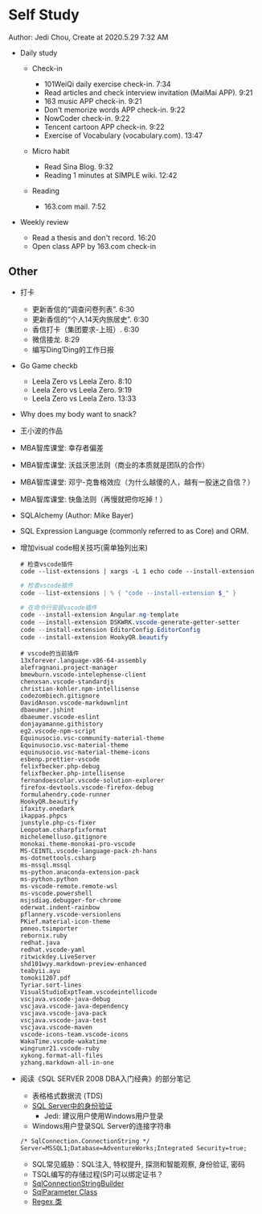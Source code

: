 # Self Study

Author: Jedi Chou, Create at 2020.5.29 7:32 AM

* Daily study

  * Check-in
    * 101WeiQi daily exercise check-in. 7:34
    * Read articles and check interview invitation (MaiMai APP). 9:21
    * 163 music APP check-in. 9:21
    * Don't memorize words APP check-in. 9:22
    * NowCoder check-in. 9:22
    * Tencent cartoon APP check-in. 9:22
    * Exercise of Vocabulary (vocabulary.com). 13:47

  * Micro habit
    * Read Sina Blog. 9:32
    * Reading 1 minutes at SIMPLE wiki. 12:42

  * Reading
    * 163.com mail. 7:52

* Weekly review
  * Read a thesis and don't record. 16:20
  * Open class APP by 163.com check-in

## Other

* 打卡
  * 更新香信的“调查问卷列表”. 6:30
  * 更新香信的“个人14天内旅居史”. 6:30
  * 香信打卡（集团要求-上班）. 6:30
  * 微信接龙. 8:29
  * 编写Ding’Ding的工作日报

* Go Game checkb
  * Leela Zero vs Leela Zero. 8:10
  * Leela Zero vs Leela Zero. 9:19
  * Leela Zero vs Leela Zero. 13:33

* Why does my body want to snack?
* 王小波的作品
* MBA智库课堂: 幸存者偏差
* MBA智库课堂: 沃兹沃思法则（商业的本质就是团队的合作）
* MBA智库课堂: 邓宁-克鲁格效应（为什么越傻的人，越有一股迷之自信？）
* MBA智库课堂: 快鱼法则（再慢就把你吃掉！）

* SQLAlchemy (Author: Mike Bayer)
* SQL Expression Language (commonly referred to as Core) and ORM.

* 增加visual code相关技巧(需单独列出来)

  ```shell
  # 检查vscode插件
  code --list-extensions | xargs -L 1 echo code --install-extension
  ```

  ```powershell
  # 检查vscode插件
  code --list-extensions | % { "code --install-extension $_" }
  ```

  ```powershell
  # 在命令行安装vscode插件
  code --install-extension Angular.ng-template
  code --install-extension DSKWRK.vscode-generate-getter-setter
  code --install-extension EditorConfig.EditorConfig
  code --install-extension HookyQR.beautify
  ```

  ```text
  # vscode的当前插件
  13xforever.language-x86-64-assembly
  alefragnani.project-manager
  bmewburn.vscode-intelephense-client
  chenxsan.vscode-standardjs
  christian-kohler.npm-intellisense
  codezombiech.gitignore
  DavidAnson.vscode-markdownlint
  dbaeumer.jshint
  dbaeumer.vscode-eslint
  donjayamanne.githistory
  eg2.vscode-npm-script
  Equinusocio.vsc-community-material-theme
  Equinusocio.vsc-material-theme
  equinusocio.vsc-material-theme-icons
  esbenp.prettier-vscode
  felixfbecker.php-debug
  felixfbecker.php-intellisense
  fernandoescolar.vscode-solution-explorer
  firefox-devtools.vscode-firefox-debug
  formulahendry.code-runner
  HookyQR.beautify
  ifaxity.onedark
  ikappas.phpcs
  junstyle.php-cs-fixer
  Leopotam.csharpfixformat
  michelemelluso.gitignore
  monokai.theme-monokai-pro-vscode
  MS-CEINTL.vscode-language-pack-zh-hans
  ms-dotnettools.csharp
  ms-mssql.mssql
  ms-python.anaconda-extension-pack
  ms-python.python
  ms-vscode-remote.remote-wsl
  ms-vscode.powershell
  msjsdiag.debugger-for-chrome
  oderwat.indent-rainbow
  pflannery.vscode-versionlens
  PKief.material-icon-theme
  pmneo.tsimporter
  rebornix.ruby
  redhat.java
  redhat.vscode-yaml
  ritwickdey.LiveServer
  shd101wyy.markdown-preview-enhanced
  teabyii.ayu
  tomoki1207.pdf
  Tyriar.sort-lines
  VisualStudioExptTeam.vscodeintellicode
  vscjava.vscode-java-debug
  vscjava.vscode-java-dependency
  vscjava.vscode-java-pack
  vscjava.vscode-java-test
  vscjava.vscode-maven
  vscode-icons-team.vscode-icons
  WakaTime.vscode-wakatime
  wingrunr21.vscode-ruby
  xykong.format-all-files
  yzhang.markdown-all-in-one
  ```

* 阅读《SQL SERVER 2008 DBA入门经典》的部分笔记
  * 表格格式数据流 (TDS)
  * [SQL Server中的身份验证](https://docs.microsoft.com/zh-cn/sql/connect/ado-net/sql/authentication-sql-server?view=sql-server-ver15)
    * Jedi: 建议用户使用Windows用户登录
  * Windows用户登录SQL Server的连接字符串

  ```config
  /* SqlConnection.ConnectionString */
  Server=MSSQL1;Database=AdventureWorks;Integrated Security=true;  
  ```

  * SQL常见威胁：SQL注入, 特权提升, 探测和智能观察, 身份验证, 密码
  * TSQL编写的存储过程(SP)可以绑定证书？
  * [SqlConnectionStringBuilder](https://docs.microsoft.com/zh-cn/dotnet/api/microsoft.data.sqlclient.sqlconnectionstringbuilder?view=sqlclient-dotnet-core-1.1)
  * [SqlParameter Class](https://docs.microsoft.com/zh-cn/dotnet/api/microsoft.data.sqlclient.sqlparameter?view=sqlclient-dotnet-core-1.1)
  * [Regex 类](https://docs.microsoft.com/zh-cn/dotnet/api/system.text.regularexpressions.regex?view=netcore-3.1)
